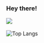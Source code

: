 ### Hey there!
![](https://komarev.com/ghpvc/?username=your-rostom-baccar&color=red)
<br />
<br />
![Top Langs](https://github-readme-stats.vercel.app/api/top-langs/?username=rostom-baccar&theme=radical&layout=compact)

